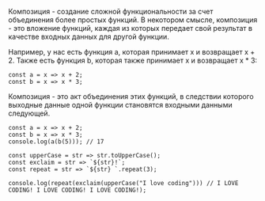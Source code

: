 Композиция - создание сложной функциональности за счет объединения более простых функций. В некотором смысле, композиция - это вложение функций, каждая из которых передает свой результат в качестве входных данных для другой функции. 

Например, у нас есть функция a, которая принимает x и возвращает х + 2. Также есть функция b, которая также принимает x и возвращает х * 3:

```
const a = x => x + 2;
const b = x => x * 3;
```

Композиция - это акт объединения этих функций, в следствии которого выходные данные одной функции становятся входными данными следующей. 

```
const a = x => x + 2;
const b = x => x * 3;
console.log(a(b(5))); // 17
```

```
const upperCase = str => str.toUpperCase();
const exclaim = str => `${str}!`;
const repeat = str => `${str} `.repeat(3);

console.log(repeat(exclaim(upperCase("I love coding"))) // I LOVE CODING! I LOVE CODING! I LOVE CODING!);
```